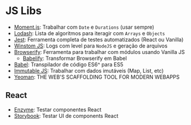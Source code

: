 # JS Libs

- [Moment.js](http://momentjs.com/): Trabalhar com `Date` e `Durations` (usar sempre)
- [Lodash](https://lodash.com/): Lista de algoritmos para iteragir com `Arrays` e `Objects`
- [Jest](https://facebook.github.io/jest/): Ferramenta completa de testes automatizados (React ou Vanilla)
- [Winstom JS](https://github.com/winstonjs/winston): Logs com level para `NodeJS` e geração de arquivos
- [Browserify](http://browserify.org/): Ferramenta para trabalhar com módulos usando Vanilla JS
  - [Babelify](https://github.com/babel/babelify): Transformar Browserify em Babel
- [Babel](https://babeljs.io/): Transpilador de código ES6^ para ES5
- [Immutable JS](https://facebook.github.io/immutable-js/): Trabalhar com dados imutáveis (Map, List, etc)
- [Yeoman](http://yeoman.io/codelab/index.html): THE WEB'S SCAFFOLDING TOOL FOR MODERN WEBAPPS

## React
- [Enzyme](http://airbnb.io/enzyme/): Testar componentes React
- [Storybook](https://storybook.js.org/): Testar UI de components React
